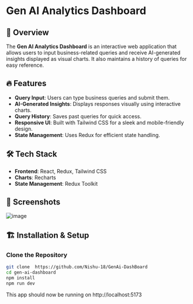 # Gen AI Analytics Dashboard  

## 🚀 Overview  
The **Gen AI Analytics Dashboard** is an interactive web application that allows users to input business-related queries and receive AI-generated insights displayed as visual charts. It also maintains a history of queries for easy reference.  

## 🔥 Features  
- **Query Input**: Users can type business queries and submit them.  
- **AI-Generated Insights**: Displays responses visually using interactive charts.  
- **Query History**: Saves past queries for quick access.  
- **Responsive UI**: Built with Tailwind CSS for a sleek and mobile-friendly design.  
- **State Management**: Uses Redux for efficient state handling.  

## 🛠️ Tech Stack  
- **Frontend**: React, Redux, Tailwind CSS  
- **Charts**: Recharts 
- **State Management**: Redux Toolkit   

## 📸 Screenshots  
![image](https://github.com/user-attachments/assets/bcfe945e-b09c-4f62-b9ad-8deb035ff186)


## 🏗️ Installation & Setup  

### Clone the Repository  
```bash
git clone  https://github.com/Nishu-18/GenAi-DashBoard
cd gen-ai-dashboard
npm install
npm run dev
```
This app should now be running on  http://localhost:5173



